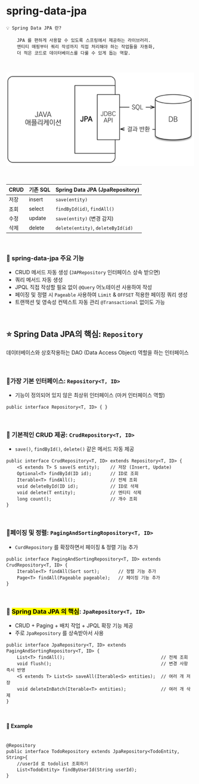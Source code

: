 # spring-data-jpa

```
💡 Spring Data JPA 란?

    JPA 를 편하게 사용할 수 있도록 스프링에서 제공하는 라이브러리.
    엔티티 매핑부터 쿼리 작성까지 직접 처리해야 하는 작업들을 자동화,
    더 적은 코드로 데이터베이스를 다룰 수 있게 돕는 역할.
```

<br>

![spring-data-jpa](/concepts/image/spring-data-jpa.png)

<br>

| CRUD | 기존 SQL | Spring Data JPA (JpaRepository)    |
| ---- | -------- | ---------------------------------- |
| 저장 | insert   | `save(entity)`                     |
| 조회 | select   | `findById(id)`, `findAll()`        |
| 수정 | update   | `save(entity)` (변경 감지)         |
| 삭제 | delete   | `delete(entity)`, `deleteById(id)` |

<br>

### 📌 spring-data-jpa 주요 기능

- CRUD 메서드 자동 생성 (`JAPRepository` 인터페이스 상속 받으면)
- 쿼리 메서드 자동 생성
- JPQL 직접 작성할 필요 없이 `@Query` 어노테이션 사용하여 작성
- 페이징 및 정렬 시 `Pageable` 사용하여 `Limit` & `OFFSET` 적용한 페이징 쿼리 생성
- 트랜잭션 및 영속성 컨텍스트 자동 관리 `@Transactional` 없이도 가능

<br>

## ⭐ Spring Data JPA의 핵심: `Repository`

데이터베이스와 상호작용하는 DAO (Data Access Object) 역할을 하는 인터페이스

<br>

### 🔹가장 기본 인터페이스: `Repository<T, ID>`

- 기능이 정의되어 있지 않은 최상위 인터페이스 (마커 인터페이스 역할)

```
public interface Repository<T, ID> { }
```

<br>

### 🔹 기본적인 CRUD 제공: `CrudRepository<T, ID>`

- `save()`, `findById()`, `delete()` 같은 메서드 자동 제공

```
public interface CrudRepository<T, ID> extends Repository<T, ID> {
    <S extends T> S save(S entity);    // 저장 (Insert, Update)
    Optional<T> findById(ID id);       // ID로 조회
    Iterable<T> findAll();             // 전체 조회
    void deleteById(ID id);            // ID로 삭제
    void delete(T entity);             // 엔티티 삭제
    long count();                      // 개수 조회
}
```

<br>

### 🔹페이징 및 정렬: `PagingAndSortingRopository<T, ID>`

- `CurdRepository` 를 확장하면서 페이징 & 정렬 기능 추가

```
public interface PagingAndSortingRepository<T, ID> extends CrudRepository<T, ID> {
    Iterable<T> findAll(Sort sort);       // 정렬 기능 추가
    Page<T> findAll(Pageable pageable);   // 페이징 기능 추가
}
```

<br>

### 🔹 <mark>Spring Data JPA 의 핵심</mark>: `JpaRepository<T, ID>`

- CRUD + Paging + 배치 작업 + JPQL 확장 기능 제공
- 주로 `JpaRepository` 를 상속받아서 사용

```
public interface JpaRepository<T, ID> extends PagingAndSortingRepository<T, ID> {
    List<T> findAll();                                    // 전체 조회
    void flush();                                         // 변경 사항 즉시 반영
    <S extends T> List<S> saveAll(Iterable<S> entities);  // 여러 개 저장
    void deleteInBatch(Iterable<T> entities);             // 여러 개 삭제
}
```

<br>

#### 🔎 Example

```

@Repository
public interface TodoRepository extends JpaRepository<TodoEntity, String>{
    //userId 로 todolist 조회하기
    List<TodoEntity> findByUserId(String userId);
}
```
